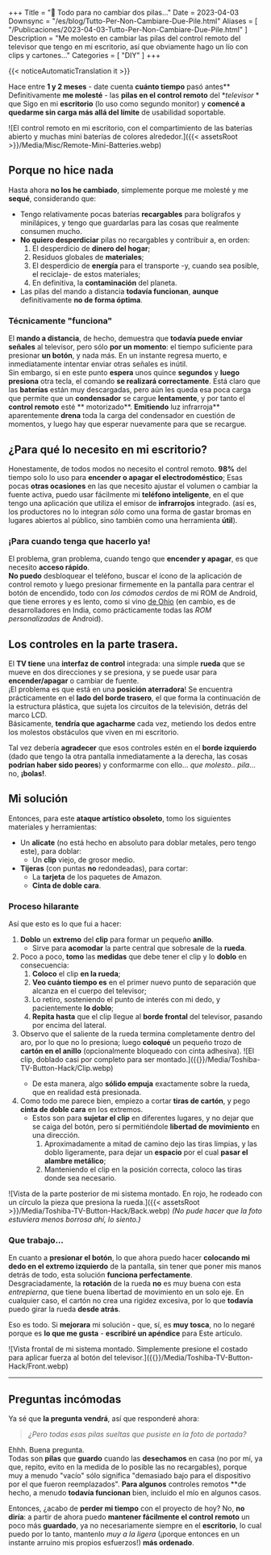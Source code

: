 +++
Title = "🔋 Todo para no cambiar dos pilas..."
Date = 2023-04-03
Downsync = "/es/blog/Tutto-Per-Non-Cambiare-Due-Pile.html"
Aliases = [ "/Publicaciones/2023-04-03-Tutto-Per-Non-Cambiare-Due-Pile.html" ]
Description = "Me molesto en cambiar las pilas del control remoto del televisor que tengo en mi escritorio, así que obviamente hago un lío con clips y cartones..."
Categories = [ "DIY" ]
+++

{{< noticeAutomaticTranslation it >}}



<!-- Generado automáticamente por ListedDownsync.js. No lo edite (a menos que también establezca "% Downsync = False"); se sobrescribirá. -->

Hace entre **1 y 2 meses** - date cuenta **cuánto tiempo** pasó antes** Definitivamente **me molesté** - las **pilas en el control remoto** del **televisor* * que Sigo en mi **escritorio** (lo uso como segundo monitor) y **comencé a quedarme sin carga más allá del límite** de usabilidad soportable.

![El control remoto en mi escritorio, con el compartimiento de las baterías abierto y muchas mini baterías de colores alrededor.]({{< assetsRoot >}}/Media/Misc/Remote-Mini-Batteries.webp)

## Porque no hice nada

Hasta ahora **no los he cambiado**, simplemente porque me molesté y me **sequé**, considerando que:

* Tengo relativamente pocas baterías **recargables** para bolígrafos y minilápices, y tengo que guardarlas para las cosas que realmente consumen mucho.
* **No quiero desperdiciar** pilas no recargables y contribuir a, en orden:
    1. El desperdicio de **dinero del hogar**;
    2. Residuos globales de **materiales**;
    3. El desperdicio de **energía** para el transporte -y, cuando sea posible, el reciclaje- de estos materiales;
    4. En definitiva, la **contaminación** del planeta.
* Las pilas del mando a distancia **todavía funcionan**, **aunque** definitivamente **no de forma óptima**.

### Técnicamente "funciona"

El **mando a distancia**, de hecho, demuestra que **todavía puede enviar señales** al televisor, pero sólo **por un momento**: el tiempo suficiente para presionar **un botón**, y nada más. En un instante regresa muerto, e inmediatamente intentar enviar otras señales es inútil.  
Sin embargo, si en este punto **espera** unos quince **segundos** y **luego presiona** otra tecla, el comando **se realizará correctamente**. Está claro que las **baterías** están muy descargadas, pero aún les queda esa poca carga que permite que un **condensador** se cargue **lentamente**, y por tanto el **control remoto** esté ** motorizado**. **Emitiendo** luz infrarroja** aparentemente **drena** toda la carga del condensador en cuestión de momentos, y luego hay que esperar nuevamente para que se recargue.

## ¿Para qué lo necesito en mi escritorio?

Honestamente, de todos modos no necesito el control remoto. **98%** del tiempo solo lo uso para **encender o apagar el electrodoméstico**; Esas pocas **otras ocasiones** en las que necesito ajustar el volumen o cambiar la fuente activa, puedo usar fácilmente mi **teléfono inteligente**, en el que tengo una aplicación que utiliza el emisor de **infrarrojos** integrado. (así es, los productores no lo integran _sólo_ como una forma de gastar bromas en lugares abiertos al público, sino también como una herramienta **útil**).

### ¡Para cuando tenga que hacerlo ya!

El problema, gran problema, cuando tengo que **encender y apagar**, es que necesito **acceso rápido**.  
**No puedo** desbloquear el teléfono, buscar el ícono de la aplicación de control remoto y luego presionar firmemente en la pantalla para centrar el botón de encendido, todo con _los cómodos cerdos_ de mi ROM de Android, que tiene errores y es lento, como si vino [de Ohio](https://www.urbandictionary.com/define.php?term=Only%20in%20Ohio) (en cambio, es de desarrolladores en India, como prácticamente todas las _ROM personalizadas_ de Android).

## Los controles en la parte trasera.

El **TV tiene** una **interfaz de control** integrada: una simple **rueda** que se mueve en dos direcciones y se presiona, y se puede usar para **encender/apagar** o cambiar de fuente.  
¡El problema es que está en una **posición aterradora**! Se encuentra prácticamente en el **lado del borde trasero**, el que forma la continuación de la estructura plástica, que sujeta los circuitos de la televisión, detrás del marco LCD.  
Básicamente, **tendría que agacharme** cada vez, metiendo los dedos entre los molestos obstáculos que viven en mi escritorio.

Tal vez debería **agradecer** que esos controles estén en el **borde izquierdo** (dado que tengo la otra pantalla inmediatamente a la derecha, las cosas **podrían haber sido peores**) y conformarme con ello... _que molesto.. pila_... no, **¡bolas!**.

## Mi solución

Entonces, para este **ataque artístico obsoleto**, tomo los siguientes materiales y herramientas:

* Un **alicate** (no está hecho en absoluto para doblar metales, pero tengo este), para doblar:
    * Un **clip** viejo, de grosor medio.
* **Tijeras** (con puntas **no** redondeadas), para cortar:
    * La **tarjeta** de los paquetes de Amazon.
    * **Cinta de doble cara**.

### Proceso hilarante

Así que esto es lo que fui a hacer:

1. **Doblo** un **extremo** del **clip** para formar un pequeño **anillo**.
    * Sirve para **acomodar** la parte central que sobresale de la **rueda**.
2. Poco a poco, **tomo** las **medidas** que debe tener el clip y lo **doblo** en consecuencia:
    1. **Coloco** el clip **en la rueda**;
    2. **Veo cuánto tiempo es** en el primer nuevo punto de separación que alcanza en el cuerpo del televisor;
    3. Lo retiro, sosteniendo el punto de interés con mi dedo, y pacientemente **lo doblo**;
    4. **Repita hasta** que el clip llegue al **borde frontal** del televisor, pasando por encima del lateral.
3. Observo que el saliente de la rueda termina completamente dentro del aro, por lo que no lo presiona; luego **coloqué** un pequeño trozo de **cartón en el anillo** (opcionalmente bloqueado con cinta adhesiva). ![El clip, doblado casi por completo para ser montado.]({{<assetsRoot >}}/Media/Toshiba-TV-Button-Hack/Clip.webp)  
    * De esta manera, algo **sólido empuja** exactamente sobre la rueda, que en realidad está presionada.
4. Como todo me parece bien, empiezo a cortar **tiras de cartón**, y pego **cinta de doble cara** en los extremos.
    * Estos son para **sujetar el clip** en diferentes lugares, y no dejar que se caiga del botón, pero sí permitiéndole **libertad de movimiento** en una dirección.
        1. Aproximadamente a mitad de camino dejo las tiras limpias, y las doblo ligeramente, para dejar un **espacio** por el cual **pasar el alambre metálico**;
        2. Manteniendo el clip en la posición correcta, coloco las tiras donde sea necesario.

![Vista de la parte posterior de mi sistema montado. En rojo, he rodeado con un círculo la pieza que presiona la rueda.]({{< assetsRoot >}}/Media/Toshiba-TV-Button-Hack/Back.webp) _(No pude hacer que la foto estuviera menos borrosa ahí, lo siento.)_

### Que trabajo...

En cuanto a **presionar el botón**, lo que ahora puedo hacer **colocando mi dedo en el extremo izquierdo** de la pantalla, sin tener que poner mis manos detrás de todo, esta solución **funciona perfectamente**.  
Desgraciadamente, la **rotación** de la rueda **no** es muy buena con esta _entrepierna_, que tiene buena libertad de movimiento en un solo eje. En cualquier caso, el cartón no crea una rigidez excesiva, por lo que **todavía** puedo girar la rueda **desde atrás**.

Eso es todo. Si **mejorara** mi solución - que, sí, es **muy tosca**, no lo negaré porque es **lo que me gusta** - **escribiré un apéndice** para Este artículo.

![Vista frontal de mi sistema montado. Simplemente presione el costado para aplicar fuerza al botón del televisor.]({{<assetsRoot >}}/Media/Toshiba-TV-Button-Hack/Front.webp)

---

## Preguntas incómodas

Ya sé que **la pregunta vendrá**, así que responderé ahora:

> _¿Pero todas esas pilas sueltas que pusiste en la foto de portada?_

Ehhh. Buena pregunta.  
Todas son **pilas** que **guardo** cuando las **desechamos** en casa (no por mí, ya que, repito, evito en la medida de lo posible las no recargables), porque muy a menudo "vacío" sólo significa "demasiado bajo para el dispositivo por el que fueron reemplazados". **Para algunos** controles remotos **de hecho, a menudo **todavía funcionan** bien, incluido el mío en algunos casos.

Entonces, ¿acabo de **perder mi tiempo** con el proyecto de hoy? No, **no diría**: a partir de ahora puedo **mantener fácilmente el control remoto** un poco más **guardado**, ya no necesariamente siempre en el **escritorio**, lo cual puedo por lo tanto, mantenlo _muy a la ligera_ (¡porque entonces en un instante arruino mis propios esfuerzos!) **más ordenado**.